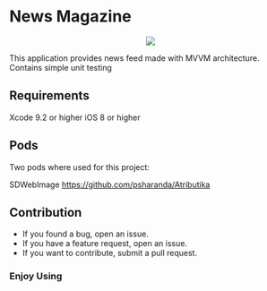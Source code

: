 # News Magazine

<p align="center">
<img src="https://image.ibb.co/hh12Hf/newspaper-1.png">
<br>
</p>

This application provides news feed made with MVVM architecture. <br>
Contains simple unit testing

## Requirements
Xcode 9.2 or higher
iOS 8 or higher
## Pods
Two pods where used for this project:

SDWebImage
https://github.com/psharanda/Atributika
## Contribution
* If you found a bug, open an issue.
* If you have a feature request, open an issue.
* If you want to contribute, submit a pull request.

### Enjoy Using
